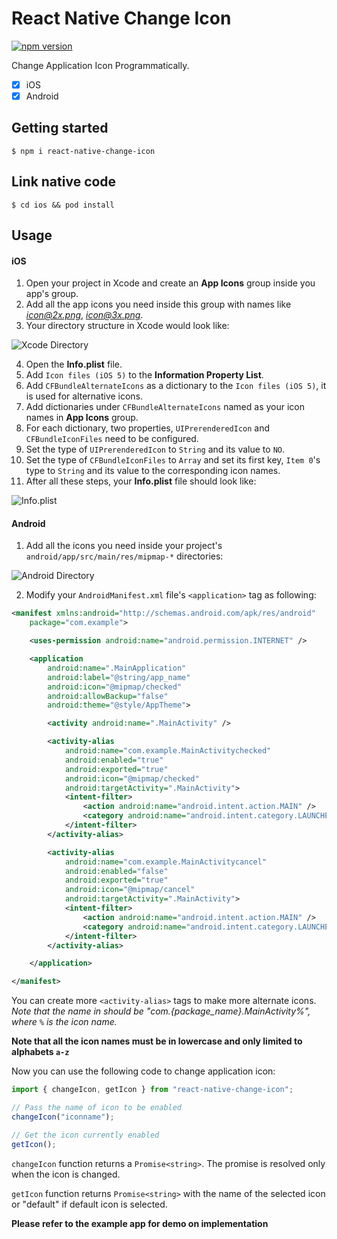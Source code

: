 # React Native Change Icon

[![npm version](https://badge.fury.io/js/react-native-change-icon.svg)](https://badge.fury.io/js/react-native-change-icon)

Change Application Icon Programmatically.

- [x] iOS
- [x] Android

## Getting started

`$ npm i react-native-change-icon`

## Link native code

`$ cd ios && pod install`

## Usage

#### iOS

1. Open your project in Xcode and create an **App Icons** group inside you app's group.
2. Add all the app icons you need inside this group with names like *icon@2x.png*, *icon@3x.png*.
3. Your directory structure in Xcode would look like:

![Xcode Directory](images/App_Icons.png)

4. Open the **Info.plist** file.
5. Add `Icon files (iOS 5)` to the **Information Property List**.
6. Add `CFBundleAlternateIcons` as a dictionary to the `Icon files (iOS 5)`, it is used for alternative icons.
7. Add dictionaries under `CFBundleAlternateIcons` named as your icon names in **App Icons** group.
8. For each dictionary, two properties, `UIPrerenderedIcon` and `CFBundleIconFiles` need to be configured.
9. Set the type of `UIPrerenderedIcon` to `String` and its value to `NO`.
10. Set the type of `CFBundleIconFiles` to `Array` and set its first key, `Item 0`'s type to `String` and its value to the corresponding icon names.
11. After all these steps, your **Info.plist** file should look like:

![Info.plist](images/Info.plist.png)

#### Android

1. Add all the icons you need inside your project's `android/app/src/main/res/mipmap-*` directories:

![Android Directory](images/Android_Icons.png)

2. Modify your `AndroidManifest.xml` file's `<application>` tag as following:

```xml
<manifest xmlns:android="http://schemas.android.com/apk/res/android"
    package="com.example">

    <uses-permission android:name="android.permission.INTERNET" />

	<application
		android:name=".MainApplication"
		android:label="@string/app_name"
		android:icon="@mipmap/checked"
		android:allowBackup="false"
		android:theme="@style/AppTheme">

		<activity android:name=".MainActivity" />

		<activity-alias
			android:name="com.example.MainActivitychecked"
			android:enabled="true"
			android:exported="true"
			android:icon="@mipmap/checked"
			android:targetActivity=".MainActivity">
			<intent-filter>
				<action android:name="android.intent.action.MAIN" />
				<category android:name="android.intent.category.LAUNCHER" />
			</intent-filter>
		</activity-alias>

		<activity-alias
			android:name="com.example.MainActivitycancel"
			android:enabled="false"
			android:exported="true"
			android:icon="@mipmap/cancel"
			android:targetActivity=".MainActivity">
			<intent-filter>
				<action android:name="android.intent.action.MAIN" />
				<category android:name="android.intent.category.LAUNCHER" />
			</intent-filter>
		</activity-alias>

	</application>

</manifest>
```

You can create more `<activity-alias>` tags to make more alternate icons.
_Note that the name in <activity-alias> should be "com.{package_name}.MainActivity%", where `%` is the icon name._

**Note that all the icon names must be in lowercase and only limited to alphabets `a-z`**

Now you can use the following code to change application icon:

```javascript
import { changeIcon, getIcon } from "react-native-change-icon";

// Pass the name of icon to be enabled
changeIcon("iconname");

// Get the icon currently enabled
getIcon();
```

`changeIcon` function returns a `Promise<string>`. The promise is resolved only when the icon is changed.

`getIcon` function returns `Promise<string>` with the name of the selected icon or "default" if default icon is selected.

**Please refer to the example app for demo on implementation**

